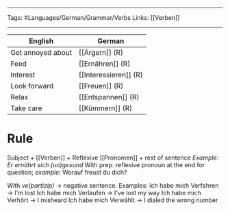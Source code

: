___
Tags: #Languages/German/Grammar/Verbs 
Links: [[Verben]]
___
English | German
------------ | ------------
Get annoyed about | [[Ärgern]] (R)
Feed | [[Ernähren]] (R)
Interest | [[Interessieren]] (R)
Look forward | [[Freuen]] (R)
Relax | [[Entspannen]] (R)
Take care | [[Kümmern]] (R)


# Rule
Subject + [[Verben]] + Reflexive [[Pronomen]] + rest of sentence
*Example: Er ernährt sich (un)gesund* 
With prep. reflexive pronoun at the end for question; *example:* Worauf freust du dich?

With *ve(partizip)* -> negative sentence.
Examples:
Ich habe mich Verfahren -> I'm lost
Ich habe mich Verlaufen -> I've lost my way
Ich habe mich Verhört ->  I misheard
Ich habe mich Verwählt -> I dialed the wrong number